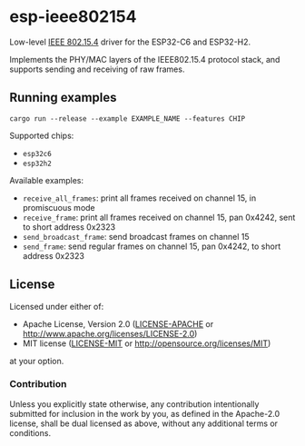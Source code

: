 # esp-ieee802154

Low-level [IEEE 802.15.4] driver for the ESP32-C6 and ESP32-H2.

Implements the PHY/MAC layers of the IEEE802.15.4 protocol stack, and supports sending and receiving of raw frames.

[IEEE 802.15.4]: https://en.wikipedia.org/wiki/IEEE_802.15.4

## Running examples

`cargo run --release --example EXAMPLE_NAME --features CHIP`

Supported chips:

- `esp32c6`
- `esp32h2`

Available examples:

- `receive_all_frames`: print all frames received on channel 15, in promiscuous mode
- `receive_frame`: print all frames received on channel 15, pan 0x4242, sent to short address 0x2323
- `send_broadcast_frame`: send broadcast frames on channel 15
- `send_frame`: send regular frames on channel 15, pan 0x4242, to short address 0x2323

## License

Licensed under either of:

- Apache License, Version 2.0 ([LICENSE-APACHE](LICENSE-APACHE) or http://www.apache.org/licenses/LICENSE-2.0)
- MIT license ([LICENSE-MIT](LICENSE-MIT) or http://opensource.org/licenses/MIT)

at your option.

### Contribution

Unless you explicitly state otherwise, any contribution intentionally submitted for inclusion in
the work by you, as defined in the Apache-2.0 license, shall be dual licensed as above, without
any additional terms or conditions.
